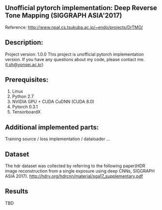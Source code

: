 ## Unofficial pytorch implementation: Deep Reverse Tone Mapping (SIGGRAPH ASIA'2017)

Reference: http://www.npal.cs.tsukuba.ac.jp/~endo/projects/DrTMO/

## Description:
Project version: 1.0.0
This project is unofficial pytorch implementation version. If you have any questions about my code, please contact me.(l.sh@yonsei.ac.kr)

## Prerequisites:
1. Linux
2. Python 2.7
3. NVIDIA GPU + CUDA CuDNN (CUDA 8.0)
4. Pytorch 0.3.1
5. TensorboardX

## Additional implemented parts:

Training source / loss implementation / dataloader ... 

## Dataset
The hdr dataset was collected by referring to the following paper(HDR image reconstruction from a single exposure using deep CNNs, SIGGRAPH ASIA 2017).
http://hdrv.org/hdrcnn/material/sga17_supplementary.pdf

## Results
TBD
